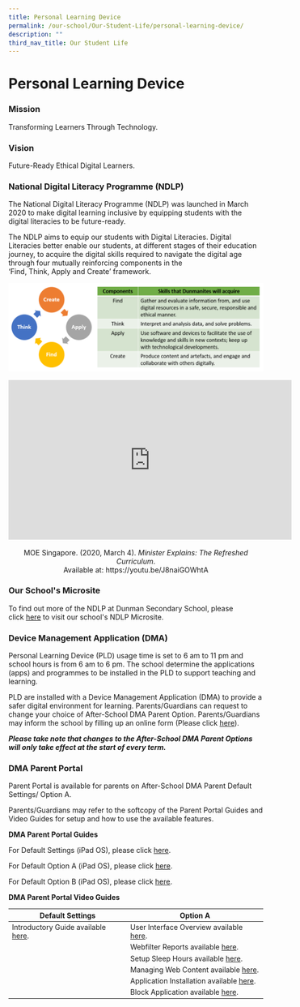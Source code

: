 ```yaml
---
title: Personal Learning Device
permalink: /our-school/Our-Student-Life/personal-learning-device/
description: ""
third_nav_title: Our Student Life
---
```

# Personal Learning Device

### Mission

Transforming Learners Through Technology.  

### Vision

Future-Ready Ethical Digital Learners.  

### National Digital Literacy Programme (NDLP)


The National Digital Literacy Programme (NDLP) was launched in March 2020 to make digital learning inclusive by equipping students with the digital literacies to be future-ready.

The NDLP aims to equip our students with Digital Literacies. Digital Literacies better enable our students, at different stages of their education journey, to acquire the digital skills required to navigate the digital age through four mutually reinforcing components in the ‘Find, Think, Apply and Create’ framework.

![](/images/Our%20Student%20Life/Personal%20Learning%20Device/Find%20Think%20Apply%20Create.png)

<iframe width="560" height="315" src="https://www.youtube.com/embed/J8naiGOWhtA" title="YouTube video player" frameborder="0" allow="accelerometer; autoplay; clipboard-write; encrypted-media; gyroscope; picture-in-picture" allowfullscreen></iframe>

<p style="text-align:center"> MOE Singapore. (2020, March 4). <i>Minister Explains: The Refreshed Curriculum</i>. <br> Available at: https://youtu.be/J8naiGOWhtA </p>


### Our School's Microsite

To find out more of the NDLP at Dunman Secondary School, please click <a href="https://sites.google.com/moe.edu.sg/dmnndlp/home" target="_blank">here</a> to visit our school's NDLP Microsite.

### Device Management Application (DMA)

Personal Learning Device (PLD) usage time is set to 6 am to 11 pm and school hours is from 6 am to 6 pm. The school determine the applications (apps) and programmes to be installed in the PLD to support teaching and learning.

PLD are installed with a Device Management Application (DMA) to provide a safer digital environment for learning. Parents/Guardians can request to change your choice of After-School DMA Parent Option. Parents/Guardians may inform the school by filling up an online form (Please click <a href="https://go.gov.sg/change-dma-parent-options" target="_blank">here</a>).

_**Please take note that changes to the After-School DMA Parent Options will only take effect at the start of every term.**_

### DMA Parent Portal

Parent Portal is available for parents on After-School DMA Parent Default Settings/ Option A.

Parents/Guardians may refer to the softcopy of the Parent Portal Guides and Video Guides for setup and how to use the available features.

**DMA Parent Portal Guides**

For Default Settings (iPad OS), please click <a href="/files/Our%20Student%20Life/DMA%20Parent%20Guide%20v2%20-%20Default%20iPadOS.pdf" target="_blank">here</a>.

For Default Option A (iPad OS), please click <a href="/files/Our%20Student%20Life/DMA%20Parent%20Guide%20v2%20-%20Option%20A%20iPadOS.pdf" target="_blank">here</a>.

For Default Option B (iPad OS), please click <a href="/files/Our%20Student%20Life/DMA%20Parent%20Guide%20v2%20-%20Option%20B%20iPadOS.pdf" target="_blank">here</a>.

**DMA Parent Portal Video Guides**

<table>
<thead>
  <tr>
    <th>Default Settings</th>
    <th>Option A</th>
  </tr>
</thead>
<tbody>
  <tr>
    <td>Introductory Guide available <a href="https://go.gov.sg/dma-parents-default-video-guide" target="_blank">here</a>.</td>
    <td>User Interface Overview available <a href="https://go.gov.sg/dma-option-a-user-interface-overview" target="_blank">here</a>.</td>
  </tr>
  <tr>
    <td></td>
    <td>Webfilter Reports available <a href="https://go.gov.sg/dma-option-a-webfilter-reports" target="_blank">here</a>.<br></td>
  </tr>
  <tr>
    <td></td>
    <td>Setup Sleep Hours available <a href="https://go.gov.sg/dma-option-a-setup-sleep-hours" target="_blank">here</a>.                     <br></td>
  </tr>
  <tr>
    <td></td>
    <td>Managing Web Content available <a href="https://go.gov.sg/dma-option-a-managing-web-content" target="_blank">here</a>.</td>
  </tr>
  <tr>
    <td></td>
    <td>Application Installation available <a href="https://go.gov.sg/dma-option-a-app-installation" target="_blank">here</a>.</td>
  </tr>
  <tr>
    <td></td>
    <td>Block Application available <a href="https://go.gov.sg/dma-option-a-block-app" target="_blank">here</a>.</td>
  </tr>
</tbody>
</table>